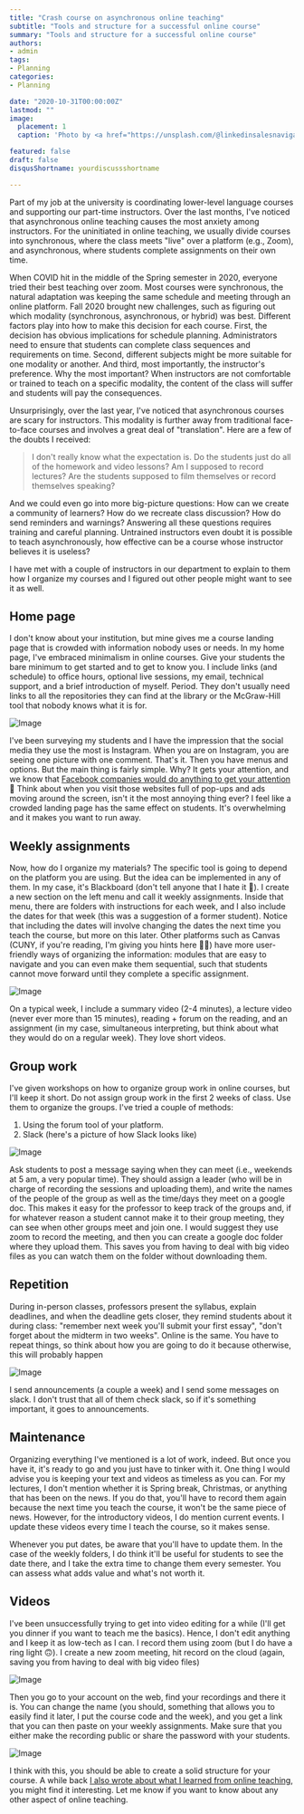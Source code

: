 ```yaml
---
title: "Crash course on asynchronous online teaching"
subtitle: "Tools and structure for a successful online course"
summary: "Tools and structure for a successful online course"
authors:
- admin
tags:
- Planning
categories:
- Planning

date: "2020-10-31T00:00:00Z"
lastmod: ""
image:
  placement: 1
  caption: 'Photo by <a href="https://unsplash.com/@linkedinsalesnavigator?utm_source=unsplash&utm_medium=referral&utm_content=creditCopyText">LinkedIn Sales Solutions</a> on <a href="https://unsplash.com/s/photos/zoom-call?utm_source=unsplash&utm_medium=referral&utm_content=creditCopyText">Unsplash</a>'

featured: false
draft: false
disqusShortname: yourdiscussshortname

---
```


Part of my job at the university is coordinating lower-level language courses and supporting our part-time instructors. Over the last months, I've noticed that asynchronous online teaching causes the most anxiety among instructors. For the uninitiated in online teaching, we usually divide courses into synchronous, where the class meets "live" over a platform (e.g., Zoom), and asynchronous, where students complete assignments on their own time. 

When COVID hit in the middle of the Spring semester in 2020, everyone tried their best teaching over zoom. Most courses were synchronous, the natural adaptation was keeping the same schedule and meeting through an online platform. Fall 2020 brought new challenges, such as figuring out which modality (synchronous, asynchronous, or hybrid) was best. Different factors play into how to make this decision for each course. First, the decision has obvious implications for schedule planning. Administrators need to ensure that students can complete class sequences and requirements on time. Second, different subjects might be more suitable for one modality or another. And third, most importantly, the instructor's preference. Why the most important? When instructors are not comfortable or trained to teach on a specific modality, the content of the class will suffer and students will pay the consequences.

Unsurprisingly, over the last year, I've noticed that asynchronous courses are scary for instructors. This modality is further away from traditional face-to-face courses and involves a great deal of "translation". Here are a few of the doubts I received:  

>I don't really know what the expectation is. Do the students just do all of the homework and video lessons? Am I supposed to record lectures? Are the students supposed to film themselves or record themselves speaking?

And we could even go into more big-picture questions: How can we create a community of learners? How do we recreate class discussion? How do send reminders and warnings? Answering all these questions requires training and careful planning. Untrained instructors even doubt it is possible to teach asynchronously, how effective can be a course whose instructor believes it is useless? 

I have met with a couple of instructors in our department to explain to them how I organize my courses and I figured out other people might want to see it as well.

## Home page

I don't know about your institution, but mine gives me a course landing page that is crowded with information nobody uses or needs. In my home page, I've embraced minimalism in online courses. Give your students the bare minimum to get started and to get to know you. 
I include links (and schedule) to office hours, optional live sessions, my email, technical support, and a brief introduction of myself. Period. They don't usually need links to all the repositories they can find at the library or the McGraw-Hill tool that nobody knows what it is for.

![Image](home.png)

I've been surveying my students and I have the impression that the social media they use the most is Instagram. When you are on Instagram, you are seeing one picture with one comment. That's it. Then you have menus and options. But the main thing is fairly simple. Why? It gets your attention, and we know that [Facebook companies would do anything to get your attention](https://podcasts.google.com/feed/aHR0cHM6Ly9mZWVkcy5zaW1wbGVjYXN0LmNvbS81NG5BR2NJbA/episode/MTJiYjY1NDAtZmJmMy00NGQ2LWI1NjAtNmQwNTBiMGRlZmUw?hl=es-US&ved=2ahUKEwiuuKieurjzAhUUZjUKHYAkCg4QieUEegQIBBAI&ep=6) 😬 Think about when you visit those websites full of pop-ups and ads moving around the screen, isn't it the most annoying thing ever? I feel like a crowded landing page has the same effect on students. It's overwhelming and it makes you want to run away.

## Weekly assignments

Now, how do I organize my materials? The specific tool is going to depend on the platform you are using. But the idea can be implemented in any of them. In my case, it's Blackboard (don't tell anyone that I hate it 🤫). I create a new section on the left menu and call it weekly assignments. Inside that menu, there are folders with instructions for each week, and I also include the dates for that week (this was a suggestion of a former student). Notice that including the dates will involve changing the dates the next time you teach the course, but more on this later. Other platforms such as Canvas (CUNY, if you're reading, I'm giving you hints here 🙏🏼) have more user-friendly ways of organizing the information: modules that are easy to navigate and you can even make them sequential, such that students cannot move forward until they complete a specific assignment.

![Image](weekly.png)

On a typical week, I include a summary video (2-4 minutes), a lecture video (never ever more than 15 minutes), reading + forum on the reading, and an assignment (in my case, simultaneous interpreting, but think about what they would do on a regular week). They love short videos. 

## Group work

I've given workshops on how to organize group work in online courses, but I'll keep it short. Do not assign group work in the first 2 weeks of class. Use them to organize the groups. I've tried a couple of methods: 
1. Using the forum tool of your platform.
2. Slack (here's a picture of how Slack looks like)

![Image](slack.png)

Ask students to post a message saying when they can meet (i.e., weekends at 5 am, a very popular time). They should assign a leader (who will be in charge of recording the sessions and uploading them), and write the names of the people of the group as well as the time/days they meet on a google doc. This makes it easy for the professor to keep track of the groups and, if for whatever reason a student cannot make it to their group meeting, they can see when other groups meet and join one. I would suggest they use zoom to record the meeting, and then you can create a google doc folder where they upload them. This saves you from having to deal with big video files as you can watch them on the folder without downloading them.


## Repetition

During in-person classes, professors present the syllabus, explain deadlines, and when the deadline gets closer, they remind students about it during class: "remember next week you'll submit your first essay", "don't forget about the midterm in two weeks". Online is the same. You have to repeat things, so think about how you are going to do it because otherwise, this will probably happen

![Image](syllabus.jpg)

I send announcements (a couple a week) and I send some messages on slack. I don't trust that all of them check slack, so if it's something important, it goes to announcements. 

## Maintenance

Organizing everything I've mentioned is a lot of work, indeed. But once you have it, it's ready to go and you just have to tinker with it. One thing I would advise you is keeping your text and videos as timeless as you can. For my lectures, I don't mention whether it is Spring break, Christmas, or anything that has been on the news. If you do that, you'll have to record them again because the next time you teach the course, it won't be the same piece of news. However, for the introductory videos, I do mention current events. I update these videos every time I teach the course, so it makes sense. 

Whenever you put dates, be aware that you'll have to update them. In the case of the weekly folders, I do think it'll be useful for students to see the date there, and I take the extra time to change them every semester. You can assess what adds value and what's not worth it.

## Videos

I've been unsuccessfully trying to get into video editing for a while (I'll get you dinner if you want to teach me the basics). Hence, I don't edit anything and I keep it as low-tech as I can. I record them using zoom (but I do have a ring light 🙃). I create a new zoom meeting, hit record on the cloud (again, saving you from having to deal with big video files) 

![Image](cloud.png)

Then you go to your account on the web, find your recordings and there it is. You can change the name (you should, something that allows you to easily find it later, I put the course code and the week), and you get a link that you can then paste on your weekly assignments. Make sure that you either make the recording public or share the password with your students. 

![Image](recordings.png)

I think with this, you should be able to create a solid structure for your course. A while back [I also wrote about what I learned from online teaching](https://crislozano.me/post/online-pandemic-lessons/), you might find it interesting. Let me know if you want to know about any other aspect of online teaching.
